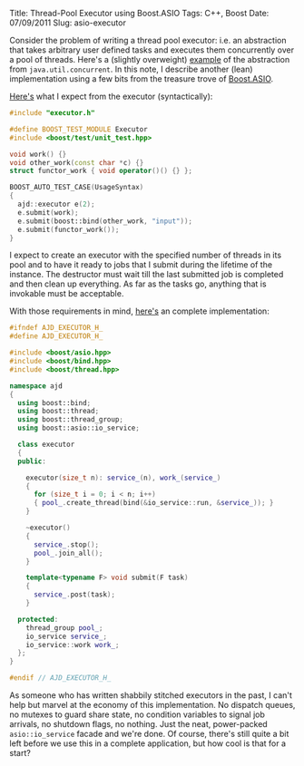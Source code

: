 Title: Thread-Pool Executor using Boost.ASIO
Tags:  C++, Boost
Date:  07/09/2011
Slug:  asio-executor

Consider the problem of writing a thread pool executor: i.e. an abstraction that takes arbitrary
user defined tasks and executes them concurrently over a pool of threads. Here's a (slightly
overweight) [example][java] of the abstraction from `java.util.concurrent`. In this note, I describe
another (lean) implementation using a few bits from the treasure trove of [Boost.ASIO][asio].

[Here's][test] what I expect from the executor (syntactically):

```` c++
#include "executor.h"

#define BOOST_TEST_MODULE Executor
#include <boost/test/unit_test.hpp>

void work() {}
void other_work(const char *c) {}
struct functor_work { void operator()() {} };

BOOST_AUTO_TEST_CASE(UsageSyntax)
{
  ajd::executor e(2);
  e.submit(work);
  e.submit(boost::bind(other_work, "input"));
  e.submit(functor_work());
}
````

I expect to create an executor with the specified number of threads in its pool and to have it ready
to jobs that I submit during the lifetime of the instance. The destructor must wait till the last
submitted job is completed and then clean up everything. As far as the tasks go, anything that is
invokable must be acceptable.

With those requirements in mind, [here's][impl] an complete implementation:

```` c++
#ifndef AJD_EXECUTOR_H_
#define AJD_EXECUTOR_H_

#include <boost/asio.hpp>
#include <boost/bind.hpp>
#include <boost/thread.hpp>

namespace ajd
{
  using boost::bind;
  using boost::thread;
  using boost::thread_group;
  using boost::asio::io_service;

  class executor
  {
  public:

    executor(size_t n): service_(n), work_(service_)
    {
      for (size_t i = 0; i < n; i++)
      { pool_.create_thread(bind(&io_service::run, &service_)); }
    }

    ~executor()
    {
      service_.stop();
      pool_.join_all();
    }

    template<typename F> void submit(F task)
    {
      service_.post(task);
    }

  protected:
    thread_group pool_;
    io_service service_;
    io_service::work work_;
  };
}

#endif // AJD_EXECUTOR_H_
````

As someone who has written shabbily stitched executors in the past, I can't help but marvel at the
economy of this implementation. No dispatch queues, no mutexes to guard share state, no condition
variables to signal job arrivals, no shutdown flags, no nothing. Just the neat, power-packed
`asio::io_service` facade and we're done. Of course, there's still quite a bit left before we use
this in a complete application, but how cool is that for a start?

[asio]: http://www.boost.org/doc/libs/1_47_0/doc/html/boost_asio.html    
[impl]: https://github.com/aldrin/home/blob/master/web/code/c%2B%2B/boost/executor.h
[test]: https://github.com/aldrin/home/blob/master/web/code/c%2B%2B/boost/executor.cpp
[java]: http://download.oracle.com/javase/6/docs/api/java/util/concurrent/ThreadPoolExecutor.html        
